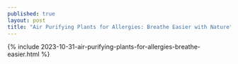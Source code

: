 ```yaml
---
published: true
layout: post
title: "Air Purifying Plants for Allergies: Breathe Easier with Nature"
---
```

{% include 2023-10-31-air-purifying-plants-for-allergies-breathe-easier.html %}